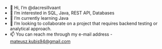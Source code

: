 - 👋 Hi, I’m @dacresillvaant
- 👀 I’m interested in SQL, Java, REST API, Databases
- 🌱 I’m currently learning Java
- 💞️ I’m looking to collaborate on a project that requires backend testing or analytical approach. 
- 📫 You can reach me through my e-mail address - mateusz.kubis94@gmail.com

<!---
dacresillvaant/dacresillvaant is a ✨ special ✨ repository because its `README.md` (this file) appears on your GitHub profile.
You can click the Preview link to take a look at your changes.
--->
